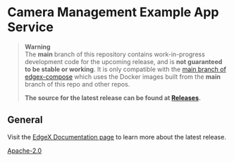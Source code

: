 # Camera Management Example App Service

> **Warning**  
> The **main** branch of this repository contains work-in-progress development code for the upcoming release, and is **not guaranteed to be stable or working**.
> It is only compatible with the [main branch of edgex-compose](https://github.com/edgexfoundry/edgex-compose) which uses the Docker images built from the **main** branch of this repo and other repos.
>
> **The source for the latest release can be found at [Releases](https://github.com/edgexfoundry/edgex-examples/releases).**


## General
Visit the [EdgeX Documentation page](https://docs.edgexfoundry.org/3.0/examples/AppServiceExamples/Ch-CameraManagement) to learn more about the latest release.

[Apache-2.0](LICENSE)

